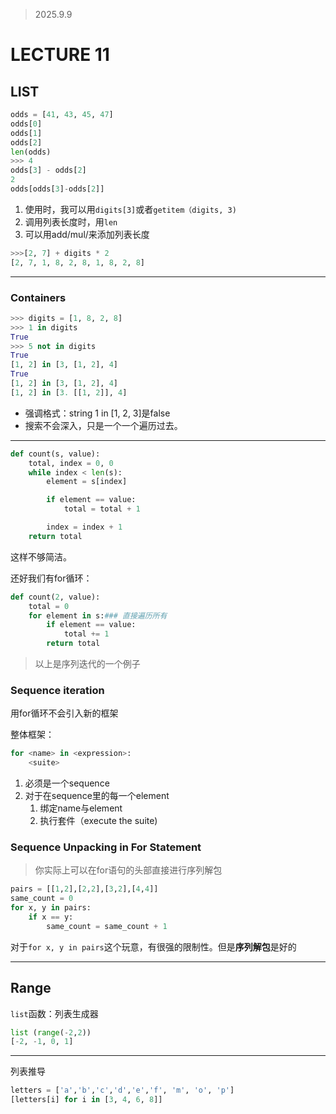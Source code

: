 > 2025.9.9

# LECTURE 11

## LIST

```PYTHON
odds = [41, 43, 45, 47]
odds[0]
odds[1]
odds[2]
len(odds)
>>> 4
odds[3] - odds[2]
2
odds[odds[3]-odds[2]]
```

1. 使用时，我可以用`digits[3]`或者`getitem（digits, 3)`
2. 调用列表长度时，用`len`
3. 可以用add/mul/来添加列表长度

```python
>>>[2, 7] + digits * 2
[2, 7, 1, 8, 2, 8, 1, 8, 2, 8]
```

-----------

### Containers

```python
>>> digits = [1, 8, 2, 8]
>>> 1 in digits
True
>>> 5 not in digits
True
[1, 2] in [3, [1, 2], 4]
True
[1, 2] in [3, [1, 2], 4]
[1, 2] in [3. [[1, 2]], 4]
```

* 强调格式：string 1 in [1, 2, 3]是false
* 搜索不会深入，只是一个一个遍历过去。

-----------

```python
def count(s, value):
    total, index = 0, 0
    while index < len(s):
        element = s[index]

        if element == value:
            total = total + 1

        index = index + 1
    return total
```

这样不够简洁。

还好我们有for循环：

```python
def count(2, value):
    total = 0
    for element in s:### 直接遍历所有
        if element == value:
            total += 1
    	return total
```

> 以上是序列迭代的一个例子

### Sequence iteration

用for循环不会引入新的框架

整体框架：

```python
for <name> in <expression>:
    <suite>
```

1. <expression>必须是一个sequence
2. 对于在sequence里的每一个element
   1. 绑定name与element
   2. 执行套件（execute the suite)

### Sequence Unpacking in For Statement

> 你实际上可以在for语句的头部直接进行序列解包

```python
pairs = [[1,2],[2,2],[3,2],[4,4]]
same_count = 0
for x, y in pairs:
    if x == y:
        same_count = same_count + 1
```

对于`for x, y in pairs`这个玩意，有很强的限制性。但是**序列解包**是好的

-----

## Range

`list`函数：列表生成器

```python
list (range(-2,2))
[-2, -1, 0, 1]
```

-------

列表推导

```python
letters = ['a','b','c','d','e','f', 'm', 'o', 'p']
[letters[i] for i in [3, 4, 6, 8]]
```

